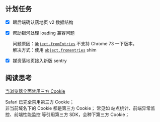 ## 计划任务

- [x] 跟后端确认落地页 v2 数据结构

- [x] 帮助银河处理 loading 兼容问题

  问题原因：[`Object.fromEntries`](https://developer.mozilla.org/en-US/docs/Web/JavaScript/Reference/Global_Objects/Object/fromEntries) 不支持 Chrome 73 一下版本。  
  解决方式：使用 [`object.fromentries`](https://www.npmjs.com/package/object.fromentries) shim

- [x] 媒资落地页接入新版 sentry

## 阅读思考

[当浏览器全面禁用三方 Cookie](https://juejin.im/post/5e97124df265da47b27d97ff)

Safari 已完全禁用第三方 Cookie；  
非当前域名下的 Cookie 都是第三方 Cookie；
常见如 站点统计、前端异常监控、前端性能监控 等引用第三方 SDK，会种下第三方 Cookie；
